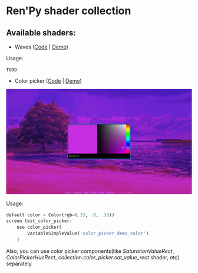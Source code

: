 # Ren'Py shader collection

## Available shaders:
* Waves ([Code](game/shaders/waves.rpy) | [Demo](game/demos/waves.rpy))

 Usage:
```
TODO
```
* Color picker ([Code](game/shaders/color_picker.rpy) | [Demo](game/demos/color_picker.rpy))

![Preview](preview_images/color_picker.png)

Usage:
```python
default color = Color(rgb=(.33, .0, .33))
screen test_color_picker:
    use color_picker(
        VariableSimpleValue('color_picker_demo_color')
    )
```
Also, you can use color picker components(like *SaturationValueRect*, *ColorPickerHueRect*, *collection.color_picker.sat_value_rect* shader, etc) separately